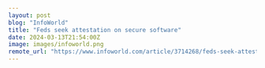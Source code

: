 ```yaml
---
layout: post
blog: "InfoWorld"
title: "Feds seek attestation on secure software"
date: 2024-03-13T21:54:00Z
image: images/infoworld.png
remote_url: "https://www.infoworld.com/article/3714268/feds-seek-attestation-on-secure-software.html#tk.rss_applicationdevelopment"
---
```

